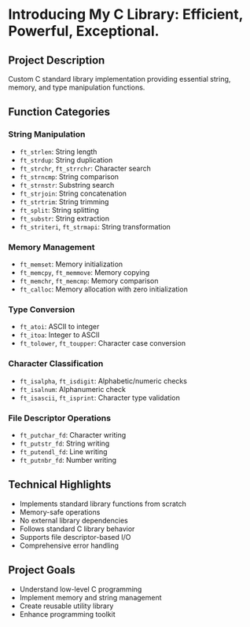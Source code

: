 # Introducing My C Library: Efficient, Powerful, Exceptional.

## Project Description
Custom C standard library implementation providing essential string, memory, and type manipulation functions.

## Function Categories

### String Manipulation
- `ft_strlen`: String length
- `ft_strdup`: String duplication
- `ft_strchr`, `ft_strrchr`: Character search
- `ft_strncmp`: String comparison
- `ft_strnstr`: Substring search
- `ft_strjoin`: String concatenation
- `ft_strtrim`: String trimming
- `ft_split`: String splitting
- `ft_substr`: String extraction
- `ft_striteri`, `ft_strmapi`: String transformation

### Memory Management
- `ft_memset`: Memory initialization
- `ft_memcpy`, `ft_memmove`: Memory copying
- `ft_memchr`, `ft_memcmp`: Memory comparison
- `ft_calloc`: Memory allocation with zero initialization

### Type Conversion
- `ft_atoi`: ASCII to integer
- `ft_itoa`: Integer to ASCII
- `ft_tolower`, `ft_toupper`: Character case conversion

### Character Classification
- `ft_isalpha`, `ft_isdigit`: Alphabetic/numeric checks
- `ft_isalnum`: Alphanumeric check
- `ft_isascii`, `ft_isprint`: Character type validation

### File Descriptor Operations
- `ft_putchar_fd`: Character writing
- `ft_putstr_fd`: String writing
- `ft_putendl_fd`: Line writing
- `ft_putnbr_fd`: Number writing

## Technical Highlights
- Implements standard library functions from scratch
- Memory-safe operations
- No external library dependencies
- Follows standard C library behavior
- Supports file descriptor-based I/O
- Comprehensive error handling

## Project Goals
- Understand low-level C programming
- Implement memory and string management
- Create reusable utility library
- Enhance programming toolkit
